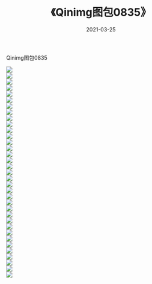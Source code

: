 ﻿---
layout: post
title:  《Qinimg图包0835》
date:   2021-03-25
img: http://imgx.orgx.ga/Qinimg图包/Qinimg图包0835/000.jpg
categories: [美女, 清纯, 唯美]
---

Qinimg图包0835

 ![](http://imgx.orgx.ga/Qinimg图包/Qinimg图包0835/001.jpg) <br>![](http://imgx.orgx.ga/Qinimg图包/Qinimg图包0835/002.jpg) <br>![](http://imgx.orgx.ga/Qinimg图包/Qinimg图包0835/003.jpg) <br>![](http://imgx.orgx.ga/Qinimg图包/Qinimg图包0835/004.jpg) <br>![](http://imgx.orgx.ga/Qinimg图包/Qinimg图包0835/005.jpg) <br>![](http://imgx.orgx.ga/Qinimg图包/Qinimg图包0835/006.jpg) <br>![](http://imgx.orgx.ga/Qinimg图包/Qinimg图包0835/007.jpg) <br>![](http://imgx.orgx.ga/Qinimg图包/Qinimg图包0835/008.jpg) <br>![](http://imgx.orgx.ga/Qinimg图包/Qinimg图包0835/009.jpg) <br>![](http://imgx.orgx.ga/Qinimg图包/Qinimg图包0835/010.jpg) <br>![](http://imgx.orgx.ga/Qinimg图包/Qinimg图包0835/011.jpg) <br>![](http://imgx.orgx.ga/Qinimg图包/Qinimg图包0835/012.jpg) <br>![](http://imgx.orgx.ga/Qinimg图包/Qinimg图包0835/013.jpg) <br>![](http://imgx.orgx.ga/Qinimg图包/Qinimg图包0835/014.jpg) <br>![](http://imgx.orgx.ga/Qinimg图包/Qinimg图包0835/015.jpg) <br>![](http://imgx.orgx.ga/Qinimg图包/Qinimg图包0835/016.jpg) <br>![](http://imgx.orgx.ga/Qinimg图包/Qinimg图包0835/017.jpg) <br>![](http://imgx.orgx.ga/Qinimg图包/Qinimg图包0835/018.jpg) <br>![](http://imgx.orgx.ga/Qinimg图包/Qinimg图包0835/019.jpg) <br>![](http://imgx.orgx.ga/Qinimg图包/Qinimg图包0835/020.jpg) <br>![](http://imgx.orgx.ga/Qinimg图包/Qinimg图包0835/021.jpg) <br>![](http://imgx.orgx.ga/Qinimg图包/Qinimg图包0835/022.jpg) <br>![](http://imgx.orgx.ga/Qinimg图包/Qinimg图包0835/023.jpg) <br>![](http://imgx.orgx.ga/Qinimg图包/Qinimg图包0835/024.jpg) <br>![](http://imgx.orgx.ga/Qinimg图包/Qinimg图包0835/025.jpg) <br>![](http://imgx.orgx.ga/Qinimg图包/Qinimg图包0835/026.jpg) <br>![](http://imgx.orgx.ga/Qinimg图包/Qinimg图包0835/027.jpg) <br>![](http://imgx.orgx.ga/Qinimg图包/Qinimg图包0835/028.jpg) <br>![](http://imgx.orgx.ga/Qinimg图包/Qinimg图包0835/029.jpg) <br>![](http://imgx.orgx.ga/Qinimg图包/Qinimg图包0835/030.jpg) <br>![](http://imgx.orgx.ga/Qinimg图包/Qinimg图包0835/031.jpg) <br>![](http://imgx.orgx.ga/Qinimg图包/Qinimg图包0835/032.jpg) <br>![](http://imgx.orgx.ga/Qinimg图包/Qinimg图包0835/033.jpg) <br>![](http://imgx.orgx.ga/Qinimg图包/Qinimg图包0835/034.jpg) <br>![](http://imgx.orgx.ga/Qinimg图包/Qinimg图包0835/035.jpg) <br>
